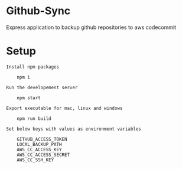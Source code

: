 # Github-Sync
Express application to backup github repositories to aws codecommit

# Setup

    Install npm packages

        npm i

    Run the developement server

        npm start

    Export executable for mac, linux and windows

        npm run build
        
    Set below keys with values as environment variables
    
        GITHUB_ACCESS_TOKEN
        LOCAL_BACKUP_PATH
        AWS_CC_ACCESS_KEY
        AWS_CC_ACCESS_SECRET
        AWS_CC_SSH_KEY
